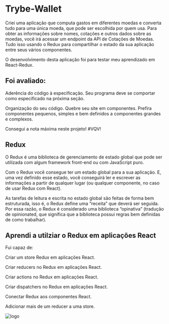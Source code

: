 # Trybe-Wallet
Criei uma aplicação que computa gastos em diferentes moedas e converta tudo para uma única moeda, que pode ser escolhida por quem usa. Para obter as informações sobre nomes, cotações e outros dados sobre as moedas, você irá acessar um endpoint da API de Cotações de Moedas. Tudo isso usando o Redux para compartilhar o estado da sua aplicação entre seus vários componentes.

O desenvolvimento desta aplicação foi para testar meu aprendizado em React-Redux.

## Foi avaliado:
Aderência do código à especificação. Seu programa deve se comportar como especificado na próxima seção.

Organização do seu código. Quebre seu site em componentes. Prefira componentes pequenos, simples e bem definidos a componentes grandes e complexos.

Consegui a nota máxima neste projeto!
#VQV!

## Redux

O Redux é uma biblioteca de gerenciamento de estado global que pode ser utilizada com algum framework front-end ou com JavaScript puro.

Com o Redux você consegue ter um estado global para a sua aplicação. E, uma vez definido esse estado, você conseguirá ler e escrever as informações a partir de qualquer lugar (ou qualquer componente, no caso de usar Redux com React).

As tarefas de leitura e escrita no estado global são feitas de forma bem estruturada, isso é, o Redux define uma “receita” que deverá ser seguida. Por essa razão, o Redux é considerado uma biblioteca “opinativa” (tradução de opinionated, que significa que a biblioteca possui regras bem definidas de como trabalhar).


## Aprendi a utilziar o Redux em aplicações React 

Fui capaz de:

Criar um store Redux em aplicações React.

Criar reducers no Redux em aplicações React.

Criar actions no Redux em aplicações React.

Criar dispatchers no Redux em aplicações React.

Conectar Redux aos componentes React.

Adicionar mais de um reducer a uma store.

![logo](../src//styles/img/logo.svg)


